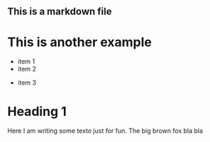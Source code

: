 ## This is a markdown file

# This is another example

* item 1
* item 2
+ item 3

# Heading 1

Here I am writing some texto just for fun. The big brown fox bla bla 
